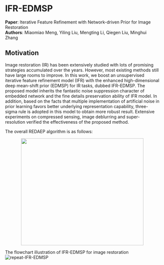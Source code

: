 # IFR-EDMSP 
**Paper**: Iterative Feature Refinement with Network-driven Prior for Image Restoration  
**Authors**: Miaomiao Meng, Yiling Liu, Mengting Li, Qiegen Liu, Minghui Zhang

## Motivation
Image restoration (IR) has been extensively studied with lots of promising strategies accumulated over the years. However, most existing methods still have large rooms to improve. In this work, we boost an unsupervised iterative feature refinement model (IFR) with the enhanced high-dimensional deep mean-shift prior (EDMSP) for IR tasks, dubbed IFR-EDMSP. The proposed model inherits the fantastic noise suppression character of embedded network and the fine details preservation ability of IFR model. In addition, based on the facts that multiple implementation of artificial noise in prior learning favors better underlying representation capability, three-sigma rule is adopted in this model to obtain more robust result. Extensive experiments on compressed sensing, image deblurring and super-resolution verified the effectiveness of the proposed method.

The overall REDAEP algorithm is as follows:
<div align="center">
  
<img src="https://github.com/yqx7150/IFR-EDMSP/blob/master/algorithm.png" width = "400" height = "350">  
  
 </div>

The flowchart illustration of IFR-EDMSP for image restoration
![repeat-IFR-EDMSP](https://github.com/yqx7150/IFR-EDMSP/blob/master/iter.png)



